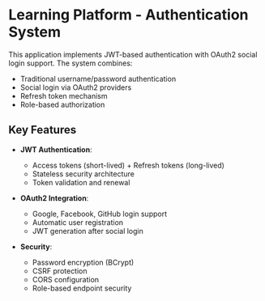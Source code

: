 # Learning Platform - Authentication System

This application implements JWT-based authentication with OAuth2 social login support. The system combines:
- Traditional username/password authentication
- Social login via OAuth2 providers
- Refresh token mechanism
- Role-based authorization

## Key Features

- **JWT Authentication**:
  - Access tokens (short-lived) + Refresh tokens (long-lived)
  - Stateless security architecture
  - Token validation and renewal

- **OAuth2 Integration**:
  - Google, Facebook, GitHub login support
  - Automatic user registration
  - JWT generation after social login

- **Security**:
  - Password encryption (BCrypt)
  - CSRF protection
  - CORS configuration
  - Role-based endpoint security

